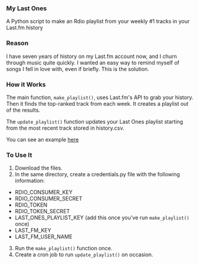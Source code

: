 ### My Last Ones

A Python script to make an Rdio playlist from your weekly #1 tracks in your Last.fm history

### Reason

I have seven years of history on my Last.fm account now, and I churn through music quite quickly. I wanted an easy way to remind myself of songs I fell in love with, even if briefly. This is the solution.

### How it Works

The main function, `make_playlist()`, uses Last.fm's API to grab your history. Then it finds the top-ranked track from each week. It creates a playlist out of the results. 

The `update_playlist()` function updates your Last Ones playlist starting from the most recent track stored in history.csv.

You can see an example [here](http://www.rdio.com/people/Barrett/playlists/2071446/My_Number_Ones/)

### To Use It

1. Download the files.
2. In the same directory, create a credentials.py file with the following information:

* RDIO_CONSUMER_KEY
* RDIO_CONSUMER_SECRET
* RDIO_TOKEN
* RDIO_TOKEN_SECRET
* LAST_ONES_PLAYLIST_KEY (add this once you've run `make_playlist()` once)
* LAST_FM_KEY
* LAST_FM_USER_NAME

3. Run the `make_playlist()` function once.
4. Create a cron job to run `update_playlist()` on occasion.